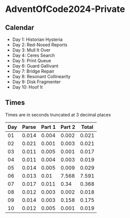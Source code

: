 # AdventOfCode2024-Private

## Calendar

- Day 1: Historian Hysteria
- Day 2: Red-Nosed Reports
- Day 3: Mull It Over
- Day 4: Ceres Search
- Day 5: Print Queue
- Day 6: Guard Gallivant
- Day 7: Bridge Repair
- Day 8: Resonant Collinearity
- Day 9: Disk Fragmenter
- Day 10: Hoof It

## Times

Times are in seconds truncated at 3 decimal places

| Day | Parse | Part 1 | Part 2 | Total |
|-|-|-|-|-|
| 01 | 0.014 | 0.004 | 0.002 | 0.021 |
| 02 | 0.021 | 0.001 | 0.003 | 0.021 |
| 03 | 0.011 | 0.005 | 0.001 | 0.017 |
| 04 | 0.011 | 0.004 | 0.003 | 0.019 |
| 05 | 0.014 | 0.005 | 0.009 | 0.029 |
| 06 | 0.013 | 0.01 | 7.568 | 7.591 |
| 07 | 0.017 | 0.011 | 0.34 | 0.368 |
| 08 | 0.012 | 0.003 | 0.002 | 0.018 |
| 09 | 0.014 | 0.003 | 0.158 | 0.175 |
| 10 | 0.012 | 0.005 | 0.001 | 0.019 |
